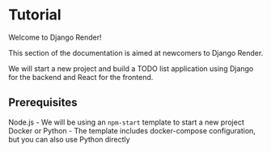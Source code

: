# Tutorial

Welcome to Django Render!

This section of the documentation is aimed at newcomers to Django Render.

We will start a new project and build a TODO list application using Django for the backend and React for the frontend.

## Prerequisites

Node.js - We will be using an `npm-start` template to start a new project
Docker or Python - The template includes docker-compose configuration, but you can also use Python directly
